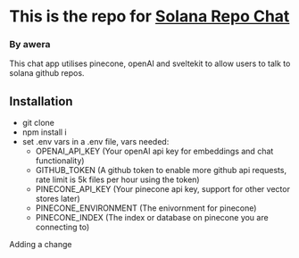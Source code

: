 # This is the repo for [Solana Repo Chat](https://solanoid.xyz)
### By awera

This chat app utilises pinecone, openAI and sveltekit to allow users to talk to solana github repos.

## Installation
- git clone
- npm install i
- set .env vars in a .env file, vars needed:
  - OPENAI_API_KEY       (Your openAI api key for embeddings and chat functionality)
  - GITHUB_TOKEN         (A github token to enable more github api requests, rate limit is 5k files per hour using the token)
  - PINECONE_API_KEY     (Your pinecone api key, support for other vector stores later)
  - PINECONE_ENVIRONMENT (The enivornment for pinecone)
  - PINECONE_INDEX       (The index or database on pinecone you are connecting to)


Adding a change
